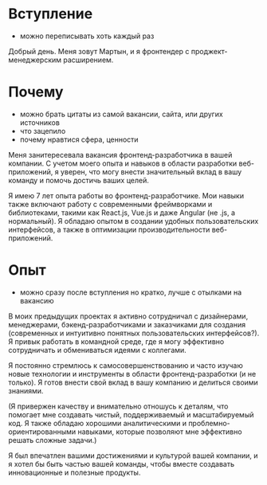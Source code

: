 # Вступление
- можно переписывать хоть каждый раз

Добрый день. Меня зовут Мартын, и я фронтендер с проджект-менеджерским расширением.

# Почему
- можно брать цитаты из самой вакансии, сайта, или других источников
- что зацепило
- почему нравтися сфера, ценности

Меня занитересевала вакансия фронтенд-разработчика в вашей компании. С учетом моего опыта и навыков в области разработки веб-приложений, я уверен, что могу внести значительный вклад в вашу команду и помочь достичь ваших целей.

Я имею 7 лет опыта работы во фронтенд-разработчике. Мои навыки также включают работу с современными фреймворками и библиотеками, такими как React.js, Vue.js и даже Angular (не .js, a нормальный). Я обладаю опытом в создании удобных пользовательских интерфейсов, а также в оптимизации производительности веб-приложений.

# Опыт 
- можно сразу после вступления но кратко, лучше с отылками на вакансию

В моих предыдущих проектах я активно сотрудничал с дизайнерами, менеджерами, бэкенд-разработчиками и заказчиками для создания (современных и интуитивно понятных пользовательских интерфейсов?). Я привык работать в командной среде, где я могу эффективно сотрудничать и обмениваться идеями с коллегами.

Я постоянно стремлюсь к самосовершенствованию и часто изучаю новые технологии и инструменты в области фронтенд-разработки (и не только). Я готов внести свой вклад в вашу компанию и делиться своими знаниями.

(Я привержен качеству и внимательно отношусь к деталям, что помогает мне создавать чистый, поддерживаемый и масштабируемый код. Я также обладаю хорошими аналитическими и проблемно-ориентированными навыками, которые позволяют мне эффективно решать сложные задачи.)

Я был впечатлен вашими достижениями и культурой вашей компании, и я хотел бы быть частью вашей команды, чтобы вместе создавать инновационные и полезные продукты.